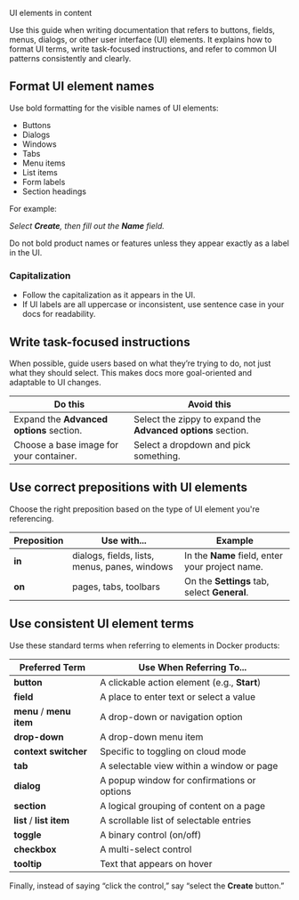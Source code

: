 UI elements in content


Use this guide when writing documentation that refers to buttons, fields, menus, dialogs, or other user interface (UI) elements. It explains how to format UI terms, write task-focused instructions, and refer to common UI patterns consistently and clearly.

## Format UI element names

Use bold formatting for the visible names of UI elements:

- Buttons  
- Dialogs  
- Windows  
- Tabs  
- Menu items  
- List items  
- Form labels  
- Section headings

For example: 

*Select **Create**, then fill out the **Name** field.*

Do not bold product names or features unless they appear exactly as a label in the UI.

### Capitalization

- Follow the capitalization as it appears in the UI.
- If UI labels are all uppercase or inconsistent, use sentence case in your docs for readability.

## Write task-focused instructions

When possible, guide users based on what they’re trying to do, not just what they should select. This makes docs more goal-oriented and adaptable to UI changes.

| Do this                        | Avoid this                             |
|----------------------------------|-------------------------------------------|
| Expand the **Advanced options** section. | Select the zippy to expand the **Advanced options** section. |
| Choose a base image for your container. | Select a dropdown and pick something.    |


## Use correct prepositions with UI elements

Choose the right preposition based on the type of UI element you're referencing.

| Preposition | Use with...                    | Example |
|-------------|--------------------------------|---------|
| **in**      | dialogs, fields, lists, menus, panes, windows | In the **Name** field, enter your project name. |
| **on**      | pages, tabs, toolbars          | On the **Settings** tab, select **General**. |


## Use consistent UI element terms

Use these standard terms when referring to elements in Docker products:

| Preferred Term      | Use When Referring To...                     |
|---------------------|----------------------------------------------|
| **button**          | A clickable action element (e.g., **Start**) |
| **field**           | A place to enter text or select a value      |
| **menu** / **menu item** | A drop-down or navigation option         |
| **drop-down**       | A drop-down menu  item                             |
| **context switcher** | Specific to toggling on cloud mode          |
| **tab**             | A selectable view within a window or page    |
| **dialog**          | A popup window for confirmations or options  |
| **section**         | A logical grouping of content on a page      |
| **list** / **list item** | A scrollable list of selectable entries |
| **toggle**  | A binary control (on/off)               |
| **checkbox**        | A multi-select control                      |
| **tooltip**         | Text that appears on hover                  |

Finally, instead of saying “click the control,” say “select the **Create** button.”
